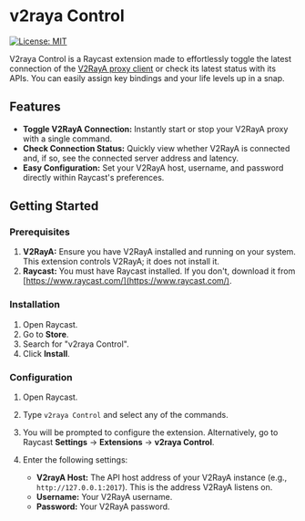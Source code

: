 # v2raya Control

[![License: MIT](https://img.shields.io/badge/License-MIT-green.svg)](https://opensource.org/licenses/MIT)

V2raya Control is a Raycast extension made to effortlessly toggle the latest connection of the [V2RayA proxy client](https://github.com/v2rayA/v2rayA) or check its latest status with its APIs. You can easily assign key bindings and your life levels up in a snap.

## Features

- **Toggle V2RayA Connection:** Instantly start or stop your V2RayA proxy with a single command.
- **Check Connection Status:** Quickly view whether V2RayA is connected and, if so, see the connected server address and latency.
- **Easy Configuration:** Set your V2RayA host, username, and password directly within Raycast's preferences.

## Getting Started

### Prerequisites

1.  **V2RayA:** Ensure you have V2RayA installed and running on your system. This extension controls V2RayA; it does not install it.
2.  **Raycast:** You must have Raycast installed. If you don't, download it from [https://www.raycast.com/](https://www.raycast.com/).

### Installation

1.  Open Raycast.
2.  Go to **Store**.
3.  Search for "v2raya Control".
4.  Click **Install**.

### Configuration

1.  Open Raycast.
2.  Type `v2raya Control` and select any of the commands.
3.  You will be prompted to configure the extension. Alternatively, go to Raycast **Settings** -> **Extensions** -> **v2raya Control**.
4.  Enter the following settings:

    - **V2rayA Host:** The API host address of your V2RayA instance (e.g., `http://127.0.0.1:2017`). This is the address V2RayA listens on.
    - **Username:** Your V2RayA username.
    - **Password:** Your V2RayA password.
